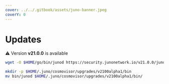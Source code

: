 ```yaml
---
cover: ../../.gitbook/assets/juno-banner.jpeg
coverY: 0
---
```


# Updates

⚠️ Version **v21.0.0** is available

```bash
wget -O $HOME/go/bin/junod https://security.junonetwork.io/v21.0.0/junod

mkdir -p $HOME/.juno/cosmovisor/upgrades/v2100alpha1/bin
mv bin/junod $HOME/.juno/cosmovisor/upgrades/v2100alpha1/bin/
```
